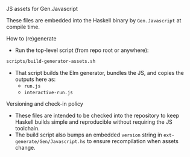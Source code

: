 JS assets for Gen.Javascript

These files are embedded into the Haskell binary by `Gen.Javascript` at compile time.

How to (re)generate

- Run the top-level script (from repo root or anywhere):

```bash
scripts/build-generator-assets.sh
```

- That script builds the Elm generator, bundles the JS, and copies the outputs here as:
  - `run.js`
  - `interactive-run.js`

Versioning and check-in policy

- These files are intended to be checked into the repository to keep Haskell builds simple and reproducible without requiring the JS toolchain.
- The build script also bumps an embedded `version` string in `ext-generate/Gen/Javascript.hs` to ensure recompilation when assets change.



